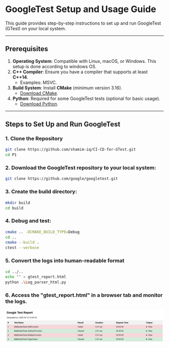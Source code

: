 # GoogleTest Setup and Usage Guide

This guide provides step-by-step instructions to set up and run GoogleTest (GTest) on your local system.

---

## Prerequisites

1. **Operating System**: Compatible with Linux, macOS, or Windows. This setup is done according to windows OS.
2. **C++ Compiler**: Ensure you have a compiler that supports at least **C++14**.
   - Examples: MSVC.
3. **Build System**: Install **CMake** (minimum version 3.16).
   - [Download CMake](https://cmake.org/download/).
4. **Python**: Required for some GoogleTest tests (optional for basic usage).
   - [Download Python](https://www.python.org/downloads/).

---

## Steps to Set Up and Run GoogleTest

### 1. Clone the Repository
```sh
git clone https://github.com/shamim-iq/CI-CD-for-GTest.git
cd P1
```

### 2. Download the GoogleTest repository to your local system:
```sh
git clone https://github.com/google/googletest.git
```

### 3. Create the build directory:
```sh
mkdir build
cd build
```

### 4. Debug and test:
```sh
cmake .. -DCMAKE_BUILD_TYPE=Debug
cd ..
cmake --build .                                                                   
ctest --verbose                                                                         
```

### 5. Convert the logs into human-readable format
```sh
cd ../..
echo "" > gtest_report.html
python .\Log_parser_html.py
```
### 6. Access the "gtest_report.html" in a browser tab and monitor the logs.
<div align="center">
  <img src="./Report.JPG" alt="Test-Report">
</div>

